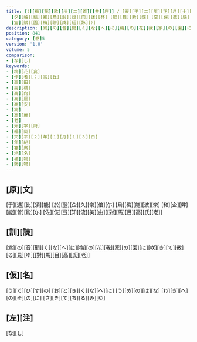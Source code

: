 ```yaml
---
title: [（][梅][花][歌][卅][二][首][[并][序]] / [天][平][二][年][正][月][十][三][日] [萃][于][帥][老][之][宅] [申][宴][會][也] [于][時][初][春][令][月] [氣][淑][風][和][梅][披][鏡][前][之][粉] [蘭][薫][珮][後][之][香] [加][以] [曙][嶺][移][雲] [松][掛][羅][而][傾][盖]
  [夕][岫][結][霧][鳥][封][縠][而][迷][林] [庭][舞][新][蝶] [空][歸][故][鴈] [於][是][盖][天][坐][地] <[促]>[膝][飛][觴] [忘][言][一][室][之][裏] [開][衿][煙][霞][之][外] [淡][然][自][放] [快][然][自][足] [若][非][翰][苑][何][以][攄][情] [詩][紀][落][梅][之][篇][古][今][夫][何][異][矣]
  [宜][賦][園][梅][聊][成][短][詠][）]
description: [鴬][の][音][聞][く][な][へ][に][梅][の][花][我][家][の][園][に][咲][き][て][散][る][見][ゆ][[對][馬][目][高][氏][老]]
position: 841
category: [巻]5
version: '1.0'
volume: 5
comparison:
- [な][し]
keywords:
- [梅][花][宴]
- [作][者][：][高][丘]
- [高][田]
- [高][橋]
- [高][向]
- [高][屋]
- [高][安]
- [高]
- [高][麗]
- [老]
- [太][宰][府]
- [福][岡]
- [天][平][２][年][１][月][１][３][日]
- [年][紀]
- [宴][席]
- [地][名]
- [植][物]
- [動][物]
---
```


## [原][文]

[于][遇][比][須][能] [於][登][企][久][奈][倍][尓] [烏][梅][能][波][奈] [和][企][弊][能][曽][能][尓] [佐][伎][弖][知][流][美][由][[對][馬][目][高][氏][老]]

## [訓][読]

[鴬][の][音][聞][く][な][へ][に][梅][の][花][我][家][の][園][に][咲][き][て][散][る][見][ゆ][[對][馬][目][高][氏][老]]

## [仮][名]

[う][ぐ][ひ][す][の] [お][と][き][く][な][へ][に] [う][め][の][は][な] [わ][ぎ][へ][の][そ][の][に] [さ][き][て][ち][る][み][ゆ]

## [左][注]

[な][し]
